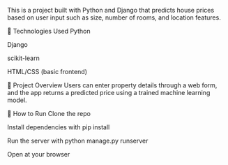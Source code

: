 This is a project built with Python and Django that predicts house prices based on user input such as size, number of rooms, and location features.

🔧 Technologies Used
Python

Django

scikit-learn

HTML/CSS (basic frontend)

📌 Project Overview
Users can enter property details through a web form, and the app returns a predicted price using a trained machine learning model.

📂 How to Run
Clone the repo

Install dependencies with pip install

Run the server with python manage.py runserver

Open at your browser

